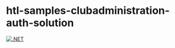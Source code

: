 # htl-samples-clubadministration-auth-solution

[![.NET](https://github.com/jfuerlinger/htl-samples-clubadministration-auth-solution/actions/workflows/build.yml/badge.svg)](https://github.com/jfuerlinger/htl-samples-clubadministration-auth-solution/actions/workflows/build.yml)

